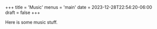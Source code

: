 +++
title = 'Music'
menus = 'main'
date = 2023-12-28T22:54:20-06:00
draft = false
+++

Here is some music stuff.
